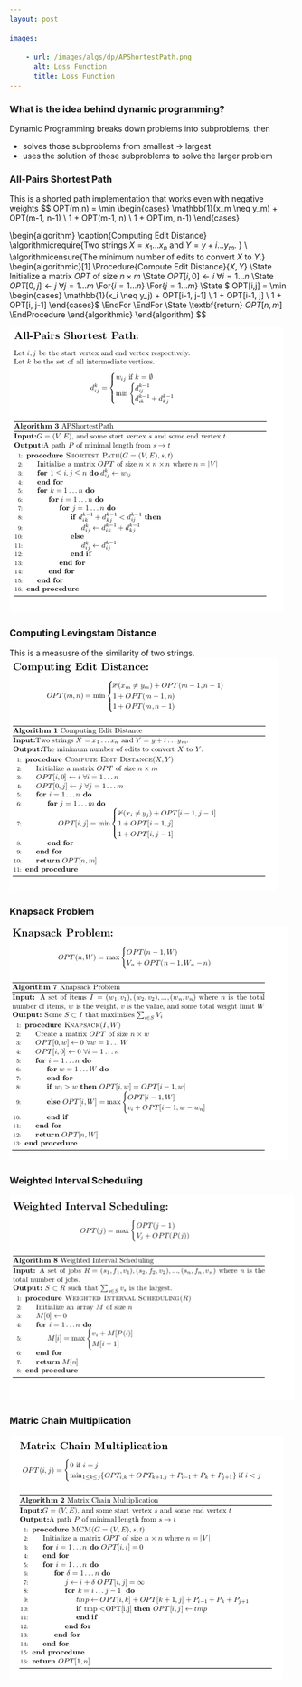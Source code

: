 ```yaml
---
layout: post

images:

    - url: /images/algs/dp/APShortestPath.png
      alt: Loss Function
      title: Loss Function
---
```


### What is the idea behind dynamic programming?
Dynamic Programming breaks down problems into subproblems, then 
+ solves those subproblems from smallest -> largest
+ uses the solution of those subproblems to solve the larger problem

### All-Pairs Shortest Path
This is a shorted path implementation that works even with negative weights
$$
    OPT(m,n) = \min
    \begin{cases}
    	\mathbb{1}(x_m \neq y_m) + OPT(m-1, n-1) \\
        1 + OPT(m-1, n) \\
        1 + OPT(m, n-1)
    \end{cases}

  \begin{algorithm}
  \caption{Computing Edit Distance}
  \algorithmicrequire{Two strings $X = x_1 \ldots x_n$ and $Y = y+i \ldots y_m$. } \\
  \algorithmicensure{The minimum number of edits to convert $X$ to $Y$.}
  \begin{algorithmic}[1]
  \Procedure{Compute Edit Distance}{$X, Y$}
  \State Initialize a matrix $OPT$ of size $n \times m$
  \State $OPT[i, 0] \gets i$ $\forall i = 1 \ldots n$
  \State $OPT[0, j] \gets j$ $\forall j = 1 \ldots m$
  \For{$i = 1 \ldots n$}
  \For{$j = 1 \ldots m$}
  \State $	OPT[i,j] = \min
    \begin{cases}
    	\mathbb{1}(x_i \neq y_j) + OPT[i-1, j-1] \\
        1 + OPT[i-1, j] \\
        1 + OPT[i, j-1]
    \end{cases}$
  \EndFor
  \EndFor
  \State \textbf{return} $OPT[n,m]$
  \EndProcedure
  \end{algorithmic}
  \end{algorithm}
$$

![sp](/images/algs/dp/APShortestPath.png)

### Computing Levingstam Distance
This is a measusre of the similarity of two strings.
![ces](/images/algs/dp/ComputingEditDistance.png)

### Knapsack Problem
![ces](/images/algs/dp/KnapsackProblem.png)

### Weighted Interval Scheduling
![wis](/images/algs/dp/WeightedIntervalScheduling.png)

### Matric Chain Multiplication
![ces](/images/algs/dp/MatrixChainMultiplication.png)
